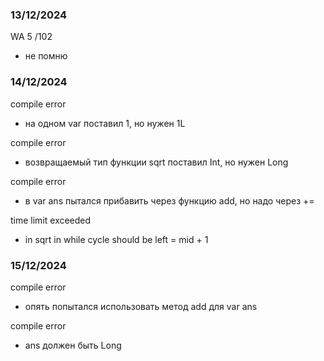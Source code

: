### 13/12/2024
WA 5 /102
- не помню 

### 14/12/2024
compile error 
- на одном var поставил 1, но нужен 1L

compile error
- возвращаемый тип функции sqrt поставил Int, но нужен Long

compile error
- в var ans пытался прибавить через функцию add, но надо через +=

time limit exceeded
- in sqrt in while cycle should be left = mid + 1

### 15/12/2024
compile error
- опять попытался использовать метод add для var ans

compile error
- ans должен быть Long